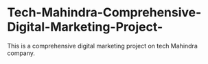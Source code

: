 # Tech-Mahindra-Comprehensive-Digital-Marketing-Project-
This is a comprehensive digital marketing project on tech Mahindra company.
